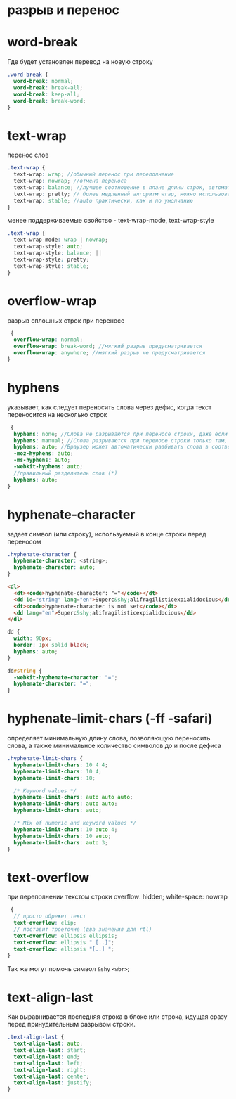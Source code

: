 # разрыв и перенос

# word-break

Где будет установлен перевод на новую строку

```scss
.word-break {
  word-break: normal;
  word-break: break-all;
  word-break: keep-all;
  word-break: break-word;
}
```

# text-wrap

перенос слов

```scss
.text-wrap {
  text-wrap: wrap; //обычный перенос при переполнение
  text-wrap: nowrap; //отмена переноса
  text-wrap: balance; //лучшее соотношение в плане длины строк, автоматически распределяет текст в равных пропорциях (убирает вдовы), можно использовать на заголовках
  text-wrap: pretty; // более медленный алгоритм wrap, можно использовать на абзацах
  text-wrap: stable; //auto практически, как и по умолчанию
}
```

менее поддерживаемые свойство - text-wrap-mode, text-wrap-style

```scss
.text-wrap {
  text-wrap-mode: wrap | nowrap;
  text-wrap-style: auto;
  text-wrap-style: balance; ||
  text-wrap-style: pretty;
  text-wrap-style: stable;
}
```

# overflow-wrap

разрыв сплошных строк при переносе

```scss
 {
  overflow-wrap: normal;
  overflow-wrap: break-word; //мягкий разрыв предусматривается
  overflow-wrap: anywhere; //мягкий разрыв не предусматривается
}
```

# hyphens

указывает, как следует переносить слова через дефис, когда текст переносится на несколько строк

```scss
 {
  hyphens: none; //Слова не разрываются при переносе строки, даже если внутри слов указаны точки разрыва
  hyphens: manual; //Слова разрываются при переносе строки только там, где символы внутри слов указывают точки разрыва
  hyphens: auto; //Браузер может автоматически разбивать слова в соответствующих точках переноса, следуя любым правилам, которые он выбирает
  -moz-hyphens: auto;
  -ms-hyphens: auto;
  -webkit-hyphens: auto;
  //правильный разделитель слов (*)
  hyphens: auto;
}
```

# hyphenate-character

задает символ (или строку), используемый в конце строки перед переносом

```scss
.hyphenate-character {
  hyphenate-character: <string>;
  hyphenate-character: auto;
}
```

```html
<dl>
  <dt><code>hyphenate-character: "="</code></dt>
  <dd id="string" lang="en">Superc&shy;alifragilisticexpialidocious</dd>
  <dt><code>hyphenate-character is not set</code></dt>
  <dd lang="en">Superc&shy;alifragilisticexpialidocious</dd>
</dl>
```

```scss
dd {
  width: 90px;
  border: 1px solid black;
  hyphens: auto;
}

dd#string {
  -webkit-hyphenate-character: "=";
  hyphenate-character: "=";
}
```

# hyphenate-limit-chars (-ff -safari)

определяет минимальную длину слова, позволяющую переносить слова, а также минимальное количество символов до и после дефиса

```scss
.hyphenate-limit-chars {
  hyphenate-limit-chars: 10 4 4;
  hyphenate-limit-chars: 10 4;
  hyphenate-limit-chars: 10;

  /* Keyword values */
  hyphenate-limit-chars: auto auto auto;
  hyphenate-limit-chars: auto auto;
  hyphenate-limit-chars: auto;

  /* Mix of numeric and keyword values */
  hyphenate-limit-chars: 10 auto 4;
  hyphenate-limit-chars: 10 auto;
  hyphenate-limit-chars: auto 3;
}
```

# text-overflow

при переполнении текстом строки overflow: hidden; white-space: nowrap

```scss
 {
  // просто обрежет текст
  text-overflow: clip;
  // поставит троеточие (два значения для rtl)
  text-overflow: ellipsis ellipsis;
  text-overflow: ellipsis " [..]";
  text-overflow: ellipsis "[..] ";
}
```

Так же могут помочь символ `&shy` `<wbr>​`;

# text-align-last

Как выравнивается последняя строка в блоке или строка, идущая сразу перед принудительным разрывом строки.

```scss
.text-align-last {
  text-align-last: auto;
  text-align-last: start;
  text-align-last: end;
  text-align-last: left;
  text-align-last: right;
  text-align-last: center;
  text-align-last: justify;
}
```
